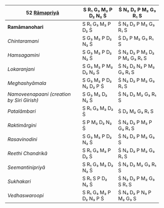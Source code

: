 | **52 [Rāmapriyā](https://en.wikipedia.org/wiki/Ramapriya "Ramapriya")** | S R₁ G₃ M₂ P D₂ N₂ Ṡ   | Ṡ N₂ D₂ P M₂ G₃ R₁ S         |
| ----------------------------------------------------------------------- | ---------------------- | ---------------------------- |
| **Ramāmanohari**                                                        | S R₁ G₃ M₂ P D₂ Ṡ      | Ṡ N₂ D₂ P M₂ G₃ R₁ S         |
| _Chintaramani_                                                          | S G₃ M₂ P D₂ N₂ Ṡ      | Ṡ D₂ P M₂ G₃ R₁ S            |
| _Hamsagamini_                                                           | S G₃ M₂ P D₂ N₂ Ṡ      | Ṡ N₂ D₂ P M₂ D₂ P M₂ G₃ R₁ S |
| _Lokaranjani_                                                           | S G₃ M₂ P M₂ D₂ N₂ Ṡ   | Ṡ N₂ D₂ N₂ P M₂ G₃ R₁ S      |
| _Meghashyāmala_                                                         | S G₃ M₂ P D₂ N₂ D₂ P Ṡ | Ṡ N₂ D₂ P M₂ G₃ R₁ S         |
| _Namoveenapaani (creation by Siri Girish)_                              | S G₃ M₂ D₂ N₂ Ṡ        | Ṡ N₂ D₂ M₂ G₃ R₁ S           |
| _Patalāmbari_                                                           | S R₁ G₃ M₂ D₂ Ṡ        | Ṡ D₂ M₂ G₃ R₁ S              |
| _Raktimārgini_                                                          | S P M₂ D₂ N₂ Ṡ         | Ṡ N₂ D₂ P M₂ P G₃ R₁ S       |
| _Rasavinodini_                                                          | S G₃ M₂ P D₂ N₂ Ṡ      | Ṡ N₂ D₂ P M₂ G₃ S            |
| _Reethi Chandrikā_                                                      | S R₁ G₃ M₂ P D₂ Ṡ      | Ṡ N₂ D₂ P M₂ G₃ R₁ S         |
| _Seemantinipriyā_                                                       | S R₁ G₃ M₂ D₂ N₂ Ṡ     | Ṡ N₂ D₂ M₂ G₃ R₁ S           |
| _Sukhakari_                                                             | S R₁ S P D₂ N₂ Ṡ       | Ṡ N₂ D₂ P M₂ G₃ S R₁ S       |
| _Vedhaswaroopi_                                                         | S R₁ G₃ M₂ P D₂ N₃ P Ṡ | Ṡ N₃ D₂ P N₃ P M₂ G₃ S       |